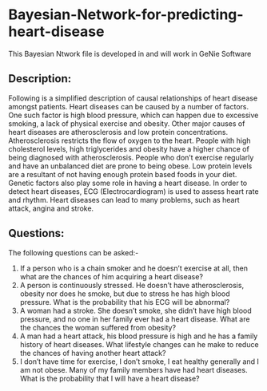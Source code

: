 # Bayesian-Network-for-predicting-heart-disease

This Bayesian Ntwork file is developed in and will work in GeNie Software

## Description:
Following is a simplified description of causal relationships of heart disease amongst patients.
Heart diseases can be caused by a number of factors. One such factor is high blood pressure,
which can happen due to excessive smoking, a lack of physical exercise and obesity. Other
major causes of heart diseases are atherosclerosis and low protein concentrations.
Atherosclerosis restricts the flow of oxygen to the heart. People with high cholesterol levels,
high triglycerides and obesity have a higher chance of being diagnosed with atherosclerosis.
People who don’t exercise regularly and have an unbalanced diet are prone to being obese.
Low protein levels are a resultant of not having enough protein based foods in your diet.
Genetic factors also play some role in having a heart disease. In order to detect heart diseases,
ECG (Electrocardiogram) is used to assess heart rate and rhythm. Heart diseases can lead to
many problems, such as heart attack, angina and stroke.

## Questions:
The following questions can be asked:-
1. If a person who is a chain smoker and he doesn’t exercise at all, then what are the
chances of him acquiring a heart disease?
2. A person is continuously stressed. He doesn’t have atherosclerosis, obesity nor does he
smoke, but due to stress he has high blood pressure. What is the probability that his
ECG will be abnormal?
3. A woman had a stroke. She doesn’t smoke, she didn’t have high blood pressure, and no
one in her family ever had a heart disease. What are the chances the woman suffered
from obesity?
4. A man had a heart attack, his blood pressure is high and he has a family history of heart
diseases. What lifestyle changes can he make to reduce the chances of having another
heart attack?
5. I don’t have time for exercise, I don’t smoke, I eat healthy generally and I am not obese.
Many of my family members have had heart diseases. What is the probability that I will
have a heart disease?
